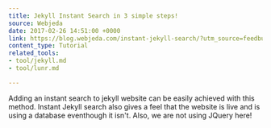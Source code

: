 ```yaml
---
title: Jekyll Instant Search in 3 simple steps!
source: Webjeda
date: 2017-02-26 14:51:00 +0000
link: https://blog.webjeda.com/instant-jekyll-search/?utm_source=feedburner&utm_medium=twitter&utm_campaign=Feed%3A+webjedablog+%28WebJeda+Blog%29
content_type: Tutorial
related_tools:
- tool/jekyll.md
- tool/lunr.md

---
```

Adding an instant search to jekyll website can be easily achieved with this method. Instant Jekyll search also gives a feel that the website is live and is using a database eventhough it isn't. Also, we are not using JQuery here!
